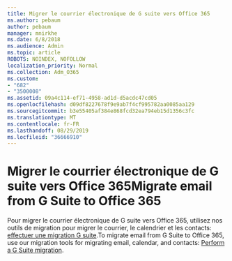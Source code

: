```yaml
---
title: Migrer le courrier électronique de G suite vers Office 365
ms.author: pebaum
author: pebaum
manager: mnirkhe
ms.date: 6/8/2018
ms.audience: Admin
ms.topic: article
ROBOTS: NOINDEX, NOFOLLOW
localization_priority: Normal
ms.collection: Adm_O365
ms.custom:
- "682"
- "3500008"
ms.assetid: 09a4c114-ef71-4958-ad1d-d5acdc47cd05
ms.openlocfilehash: d09df8227678f9e9ab7f4cf995782aa0085aa129
ms.sourcegitcommit: b3e55405af384e868fcd32ea794eb15d1356c3fc
ms.translationtype: MT
ms.contentlocale: fr-FR
ms.lasthandoff: 08/29/2019
ms.locfileid: "36666910"
---
```

# <a name="migrate-email-from-g-suite-to-office-365"></a><span data-ttu-id="2cf88-102">Migrer le courrier électronique de G suite vers Office 365</span><span class="sxs-lookup"><span data-stu-id="2cf88-102">Migrate email from G Suite to Office 365</span></span>

<span data-ttu-id="2cf88-103">Pour migrer le courrier électronique de G suite vers Office 365, utilisez nos outils de migration pour migrer le courrier, le calendrier et les contacts: [effectuer une migration G suite](https://docs.microsoft.com/Exchange/mailbox-migration/perform-g-suite-migration).</span><span class="sxs-lookup"><span data-stu-id="2cf88-103">To migrate email from G Suite to Office 365, use our migration tools for migrating email, calendar, and contacts: [Perform a G Suite migration](https://docs.microsoft.com/Exchange/mailbox-migration/perform-g-suite-migration).</span></span>
  